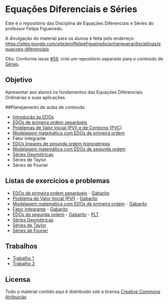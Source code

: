 # Equações Diferenciais e Séries

Este é o repositório das Disciplina de Equações Diferenciais e Séries do professor Felipe Figueiredo.

A divulgação do material para os alunos é feita pelo endereço: https://sites.google.com/site/proffelipefigueiredo/anhanguera/disciplinas/equacoes-diferenciais

Obs: Conforme issue [#59][], criei um repositório separado para o conteúdo de [Séries][].

[#59]: https://github.com/philsf/EDO/issues/59
[Séries]: https://github.com/philsf/Series

## Objetivo

Apresentar aos alunos os fundamentos das Equações Diferenciais Ordinárias e suas aplicações.

##Planejamento de aulas de conteúdo

* [Introdução às EDOs][]
* [EDOs de primeira ordem separáveis][]
* [Problemas de Valor Inicial (PVI) e de Contorno (PVC)][]
* [Modelagem matemática com EDOs de primeira ordem][]
* Fator Integrante
* [EDOs lineares de segunda ordem homogêneas][]
* [Modelagem matemática com EDOs de segunda ordem][]
* [Séries Geométricas][]
* Séries de Taylor
* Séries de Fourier

[Introdução às EDOs]: https://github.com/philsf/EDO/raw/master/Notas_de_aula/EDO-Notas_de_aula-intro.pdf
[EDOs de primeira ordem separáveis]: https://github.com/philsf/EDO/raw/master/Notas_de_aula/EDO-Notas_de_aula-1ordem_separaveis.pdf
[Problemas de Valor Inicial (PVI) e de Contorno (PVC)]: https://github.com/philsf/EDO/raw/master/Notas_de_aula/EDO-Notas_de_aula-PVI_PVC.pdf
[Modelagem matemática com EDOs de primeira ordem]: https://github.com/philsf/EDO/raw/master/Notas_de_aula/EDO-Notas_de_aula-modelagem_1ordem.pdf
[EDOs lineares de segunda ordem homogêneas]: https://github.com/philsf/EDO/raw/master/Notas_de_aula/EDO-Notas_de_aula-2ordem_homogeneas.pdf
[Modelagem matemática com EDOs de segunda ordem]: https://github.com/philsf/EDO/raw/master/Notas_de_aula/EDO-Notas_de_aula-modelagem_2ordem.pdf
[Séries Geométricas]: https://github.com/philsf/Series/raw/master/Notas_de_aula/Series-Geometricas.pdf

## Listas de exercícios e problemas

* [EDOs de primeira ordem separáveis](https://github.com/philsf/EDO/raw/master/Listas/EDO-lista-1ordem_separaveis-exercicios.pdf) - [Gabarito](https://github.com/philsf/EDO/raw/master/Listas/EDO-lista-1ordem_separaveis-gabarito.pdf)
* [Problema de Valor Inicial (PVI)](https://github.com/philsf/EDO/raw/master/Listas/EDO-lista-PVI_Campos-exercicios.pdf) - [Gabarito](https://github.com/philsf/EDO/raw/master/Listas/EDO-lista-PVI_Campos-gabarito.pdf)
* [Modelagem matemática com EDOs de primeira ordem](https://github.com/philsf/EDO/raw/master/Listas/EDO-lista-modelagem_1ordem-exercicios.pdf) - [Gabarito](https://github.com/philsf/EDO/raw/master/Listas/EDO-lista-modelagem_1ordem-gabarito.pdf)
* [Fator Integrante](https://github.com/philsf/EDO/raw/master/Listas/EDO-lista-fator_integrante-exercicios.pdf) - [Gabarito](https://github.com/philsf/EDO/raw/master/Listas/EDO-lista-fator_integrante-gabarito.pdf)
* [EDOs de segunda ordem](https://github.com/philsf/EDO/raw/master/Listas/EDO-lista-2ordem-exercicios.pdf) - [Gabarito](https://github.com/philsf/EDO/raw/master/Listas/EDO-lista-2ordem-gabarito.pdf) -  [PLT](https://docs.google.com/document/d/1-BmiUVAdVN5nerjWv8Py_ce-ctnKoDW8lAwk0wB5lTA/export?format=pdf)
* [Séries Geométricas](https://docs.google.com/document/d/1SzDV6EnP5WM0Ysb1eURae9CrinNkMA0r0BomVyj8CFQ/export?format=pdf)
* [Séries de Taylor](https://docs.google.com/document/d/1XzQs6j4Ad07F6rBgE0AOMT9aIAoSHnYt9xfN3jVWtV4/export?format=pdf)
* [Séries de Fourier](https://docs.google.com/document/d/1j4BB95YHOSrUqWTZldF9OmlnJR9yxL-ms233grEE-KM/export?format=pdf)

## Trabalhos

* [Trabalho 1](https://github.com/philsf/EDO/raw/master/Trabalhos/EDO-Trabalho1.pdf)
* [Trabalho 2](https://github.com/philsf/EDO/raw/master/Trabalhos/EDO-Trabalho2.pdf)

## Licensa
Todo o material contido aqui é distribuído sob a licensa [Creative Commons Atribuição](http://creativecommons.org/licenses/by/4.0/deed.pt_BR)

